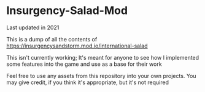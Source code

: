 # Insurgency-Salad-Mod

Last updated in 2021

This is a dump of all the contents of https://insurgencysandstorm.mod.io/international-salad

This isn't currently working; It's meant for anyone to see how I implemented some features into the game and use as a base for their work

Feel free to use any assets from this repository into your own projects. You may give credit, if you think it's appropriate, but it's not required
